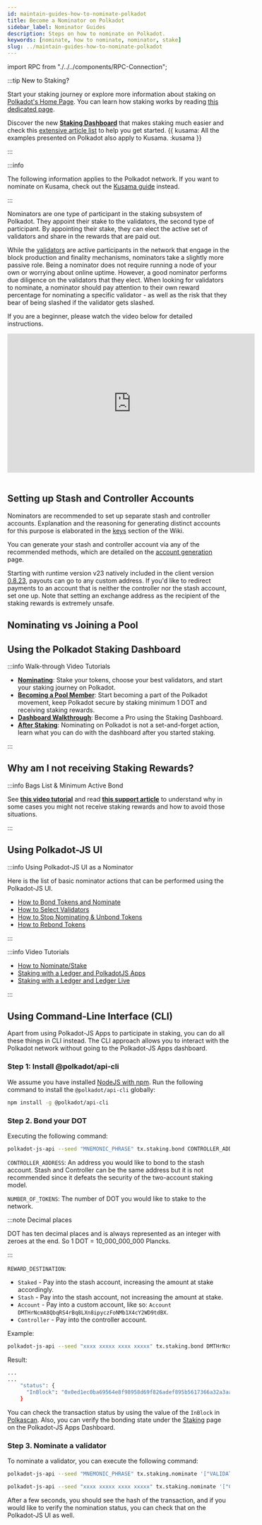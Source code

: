 ```yaml
---
id: maintain-guides-how-to-nominate-polkadot
title: Become a Nominator on Polkadot
sidebar_label: Nominator Guides
description: Steps on how to nominate on Polkadot.
keywords: [nominate, how to nominate, nominator, stake]
slug: ../maintain-guides-how-to-nominate-polkadot
---
```


import RPC from "./../../components/RPC-Connection";

:::tip New to Staking?

Start your staking journey or explore more information about staking on
[Polkadot's Home Page](https://polkadot.network/staking/). You can learn how staking works by reading [this dedicated page](../learn/learn-staking.md). 

Discover the new
[**Staking Dashboard**](https://staking.polkadot.network/#/overview) that makes staking much easier and
check this
[extensive article list](https://support.polkadot.network/support/solutions/articles/65000182104) to
help you get started.
{{ kusama: All the examples presented on Polkadot also apply to Kusama. :kusama }}

:::

:::info

The following information applies to the Polkadot network. If you want to nominate on Kusama, check
out the [Kusama guide](https://guide.kusama.network/docs/maintain-guides-how-to-nominate-kusama/) instead.

:::

Nominators are one type of participant in the staking subsystem of Polkadot. They appoint their stake to the validators, the second type of participant. By appointing
their stake, they can elect the active set of validators and share in the rewards that are
paid out.

While the [validators][] are active participants in the network that engage in the block production
and finality mechanisms, nominators take a slightly more passive role. Being a nominator does not
require running a node of your own or worrying about online uptime. However, a good nominator
performs due diligence on the validators that they elect. When looking for validators to nominate, a
nominator should pay attention to their own reward percentage for nominating a specific validator -
as well as the risk that they bear of being slashed if the validator gets slashed.

If you are a beginner, please watch the video below for detailed instructions.

<iframe width="560" height="315" src="https://youtube.com/embed/F59N3YKYCRs" title="YouTube video player" frameborder="0" allow="accelerometer; autoplay; clipboard-write; encrypted-media; gyroscope; picture-in-picture" allowfullscreen></iframe><br/><br/>

## Setting up Stash and Controller Accounts

Nominators are recommended to set up separate stash and controller accounts. Explanation and
the reasoning for generating distinct accounts for this purpose is elaborated in the [keys][] section of
the Wiki.

You can generate your stash and controller account via any of the recommended methods, which are
detailed on the [account generation][] page.

Starting with runtime version v23 natively included in the client version
[0.8.23](https://github.com/paritytech/polkadot/releases/tag/v0.8.23), payouts can go to any custom
address. If you'd like to redirect payments to an account that is neither the controller nor the
stash account, set one up. Note that setting an exchange address as the
recipient of the staking rewards is extremely unsafe.

## Nominating vs Joining a Pool



## Using the Polkadot Staking Dashboard

:::info Walk-through Video Tutorials

- [**Nominating**](https://youtu.be/F59N3YKYCRs): Stake your tokens, choose your best validators, and start your staking journey on Polkadot.
- [**Becoming a Pool Member**](https://youtu.be/dDIG7QAApig): Start becoming a part of the Polkadot movement, keep Polkadot secure by staking minimum 1 DOT and receiving staking rewards. 
- [**Dashboard Walkthrough**](https://youtu.be/hvXLc4H7rA4): Become a Pro using the Staking Dashboard.
- [**After Staking**](https://youtu.be/58pIe8tt2o4): Nominating on Polkadot is not a set-and-forget action, learn what you can do with the dashboard after you started staking.

:::

## Why am I not receiving Staking Rewards?

:::info Bags List & Minimum Active Bond

See [**this video tutorial**](https://youtu.be/hIIZRJLrBZA) and read [**this support article**](https://support.polkadot.network/support/solutions/articles/65000181018-i-have-more-than-the-minimum-bonded-but-i-m-not-getting-rewards) to understand why in some cases you might not receive staking rewards and how to avoid those situations.

:::

## Using Polkadot-JS UI

:::info Using Polkadot-JS UI as a Nominator

Here is the list of basic nominator actions that can be performed using the Polkadot-JS UI.

- [How to Bond Tokens and Nominate](https://support.polkadot.network/support/solutions/articles/65000168057-polkadot-js-ui-how-do-i-stake-nominate-on-polkadot-)
- [How to Select Validators](https://support.polkadot.network/support/solutions/articles/65000150130-how-do-i-know-which-validators-to-choose-)
- [How to Stop Nominating & Unbond Tokens](https://support.polkadot.network/support/solutions/articles/65000167902-how-can-i-unstake-my-tokens-again-)
- [How to Rebond Tokens](https://support.polkadot.network/support/solutions/articles/65000170241-polkadot-js-ui-how-to-rebond-tokens-during-the-unbonding-period)

:::

:::info Video Tutorials

- [How to Nominate/Stake](https://youtu.be/FCXC0CDhyS4?t=219)
- [Staking with a Ledger and PolkadotJS Apps](https://youtu.be/7VlTncHCGPc)
- [Staking with a Ledger and Ledger Live](https://www.youtube.com/watch?v=jL-N_IWiYVA)

:::

## Using Command-Line Interface (CLI)

Apart from using Polkadot-JS Apps to participate in staking, you can do all these things in CLI
instead. The CLI approach allows you to interact with the Polkadot network without going to the
Polkadot-JS Apps dashboard.

### Step 1: Install @polkadot/api-cli

We assume you have installed [NodeJS with npm](https://nodejs.org). Run the following command to
install the `@polkadot/api-cli` globally:

```bash
npm install -g @polkadot/api-cli
```

### Step 2. Bond your DOT

Executing the following command:

```bash
polkadot-js-api --seed "MNEMONIC_PHRASE" tx.staking.bond CONTROLLER_ADDRESS NUMBER_OF_TOKENS REWARD_DESTINATION --ws WEBSOCKET_ENDPOINT
```

`CONTROLLER_ADDRESS`: An address you would like to bond to the stash account. Stash and Controller
can be the same address but it is not recommended since it defeats the security of the two-account
staking model.

`NUMBER_OF_TOKENS`: The number of DOT you would like to stake to the network.

:::note Decimal places

DOT has ten decimal places and is always represented as an integer with zeroes at the end. So 1 DOT
= 10_000_000_000 Plancks.

:::

`REWARD_DESTINATION`:

- `Staked` - Pay into the stash account, increasing the amount at stake accordingly.
- `Stash` - Pay into the stash account, not increasing the amount at stake.
- `Account` - Pay into a custom account, like so:
  `Account DMTHrNcmA8QbqRS4rBq8LXn8ipyczFoNMb1X4cY2WD9tdBX`.
- `Controller` - Pay into the controller account.

Example:

```bash
polkadot-js-api --seed "xxxx xxxxx xxxx xxxxx" tx.staking.bond DMTHrNcmA8QbqRS4rBq8LXn8ipyczFoNMb1X4cY2WD9tdBX 1000000000000 Staked --ws wss://rpc.polkadot.io
```

Result:

```bash
...
...
    "status": {
      "InBlock": "0x0ed1ec0ba69564e8f98958d69f826adef895b5617366a32a3aa384290e98514e"
    }
```

You can check the transaction status by using the value of the `InBlock` in
[Polkascan](https://polkascan.io/polkadot-cc1). Also, you can verify the bonding state under the
[Staking](https://polkadot.js.org/apps/#/staking/actions) page on the Polkadot-JS Apps Dashboard.

### Step 3. Nominate a validator

To nominate a validator, you can execute the following command:

```bash
polkadot-js-api --seed "MNEMONIC_PHRASE" tx.staking.nominate '["VALIDATOR_ADDRESS"]' --ws WS_ENDPOINT
```

```bash
polkadot-js-api --seed "xxxx xxxxx xxxx xxxxx" tx.staking.nominate '["CmD9vaMYoiKe7HiFnfkftwvhKbxN9bhyjcDrfFRGbifJEG8","E457XaKbj2yTB2URy8N4UuzmyuFRkcdxYs67UvSgVr7HyFb"]' --ws wss://rpc.polkadot.io
```

After a few seconds, you should see the hash of the transaction, and if you would like to verify the
nomination status, you can check that on the Polkadot-JS UI as well.

[validators]: maintain-guides-how-to-validate-polkadot.md
[keys]: ../learn/learn-cryptography.md#keys
[account generation]: ../learn/learn-account-generation.md

